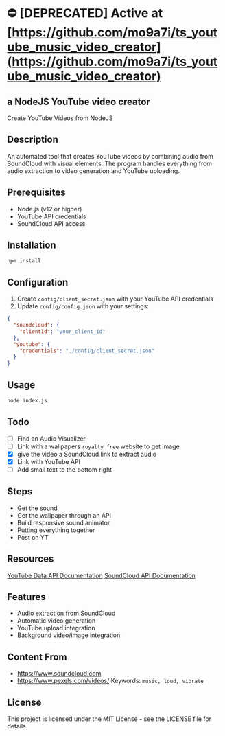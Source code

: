 # :no_entry: [DEPRECATED] Active at [https://github.com/mo9a7i/ts_youtube_music_video_creator](https://github.com/mo9a7i/ts_youtube_music_video_creator)

## a NodeJS YouTube video creator

Create YouTube Videos from NodeJS

## Description

An automated tool that creates YouTube videos by combining audio from SoundCloud with visual elements. The program handles everything from audio extraction to video generation and YouTube uploading.

## Prerequisites

- Node.js (v12 or higher)
- YouTube API credentials
- SoundCloud API access

## Installation

```bash
npm install
```

## Configuration

1. Create `config/client_secret.json` with your YouTube API credentials
2. Update `config/config.json` with your settings:

```json
{
  "soundcloud": {
    "clientId": "your_client_id"
  },
  "youtube": {
    "credentials": "./config/client_secret.json"
  }
}
```

## Usage

```bash
node index.js
```

## Todo

* [ ] Find an Audio Visualizer
* [ ] Link with a wallpapers `royalty free` website to get image
* [x] give the video a SoundCloud link to extract audio
* [x] Link with YouTube API
* [ ] Add small text to the bottom right

## Steps

* Get the sound
* Get the wallpaper through an API
* Build responsive sound animator
* Putting everything together
* Post on YT

## Resources

[YouTube Data API Documentation](https://developers.google.com/youtube/v3)
[SoundCloud API Documentation](https://developers.soundcloud.com/)

## Features

- Audio extraction from SoundCloud
- Automatic video generation
- YouTube upload integration
- Background video/image integration

## Content From

* <https://www.soundcloud.com>
* <https://www.pexels.com/videos/> Keywords: `music, loud, vibrate`

## License

This project is licensed under the MIT License - see the LICENSE file for details.
